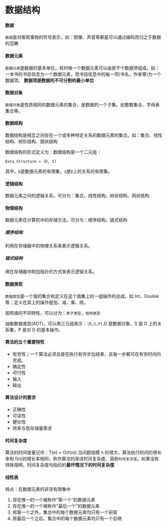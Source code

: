 # 数据结构

#### 数据

`数据`是对客观事物的符号表示，如：图像、声音等都是可以通过编码而归之于数据的范畴

#### 数据元素

`数据元素`是数据的基本单位，有时候一个数据元素可以由若干个数据项组成，如：一本书的书目信息为一个数据元素，而书目信息中的每一项(书名，作者等)为一个数据项。 **数据项是数据的不可分割的最小单位**

#### 数据对象

`数据对象`是性质相同的数据元素的集合，是数据的一个子集。如整数集合、字母表集合等。

#### 数据结构

数据结构是相互之间存在一个或多种特定关系的数据元素的集合。如：集合、线性结构、树形结构、图状结构

数据结构的形式定义为：数据结构是一个二元组：

~~~
Data_Structure = (D, S)
~~~
其中，`D`是数据元素的有限集，`S`是`D`上的关系的有限集。

#### 逻辑结构

数据元素之间的逻辑关系。可分为：集合、线性结构、树状结构、网状结构

#### 物理结构

数据元素在计算机中的存储方法。可分为：顺序结构、链式结构

##### 顺序结构

利用在存储器中的物理关系来表示逻辑关系。

##### 链式结构

用在存储器中附加指针的方式来表示逻辑关系。

#### 数据类型

`数据类型`是一个值的集合和定义在这个值集上的一组操作的总成。如 Int、Double 等；定义在其上的操作是加、减、乘、除。

按照值的不同特性，可以分为：`原子类型`，`结构类型`

抽象数据类型(ADT)，可以用三元组表示：`(D,S,P)`,D 是数据对象，S 是 D 上的关系集，P 是对 D 的基本操作。


#### 算法的五个重要特性

* 有穷性；一个算法必须总是在执行有穷步后结束，且每一步都可在有穷时间内完成。
* 确定性
* 可行性
* 输入
* 输出

#### 算法设计的要求

* 正确性
* 可读性
* 健壮性
* 效率与低存储量需求

#### 时间复杂度

算法的时间度量记作：T(n) = O(f(n)).当问题规模 n 的增大，算法执行时间的增长率和 f(n)的增长率相同，称作算法的渐进时间复杂度，简称`时间复杂度`。如果没有特殊指明，时间复杂度均指的的**最坏情况下的时间复杂度**

#### 线性表

特点：在数据元素的非空有限集中

1. 存在惟一的一个被称作"第一个"的数据元素
2. 存在惟一的一个被称作"最后一个"的数据元素
3. 除第一个之外，集合中的每个数据元素均只有一个前驱
4. 除最后一个之后，集合中的每个数据元素均只有一个后继




